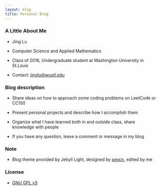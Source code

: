 ```yaml
---
layout: blog
title: Personal Blog
---
```


<link rel="stylesheet" href="/res/css/page.css">

### A Little About Me

- Jing Lu

- Computer Science and Applied Mathematics

- Class of 2016, Undergraduate student at Washington University in St.Louis

- Contact: jinglu@wustl.edu


### Blog description

- Share ideas on how to approach some coding problems on LeetCode or CC150

- Present personal projects and describe how I accomplish them

- Organize what I have learned both in and outside class, share knowledge with people

- If you have any question, leave a comment or message in my blog

### Note

- Blog theme provided by Jekyll Light, designed by [pexcn](https://github.com/pexcn/Jekyll-Light), edited by me

### License

- [GNU GPL v3](http://www.gnu.org/licenses/gpl-3.0.html)
